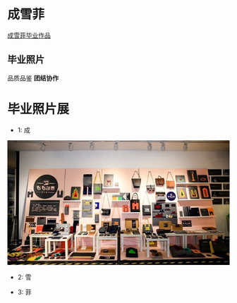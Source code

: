 # 成雪菲 
[成雪菲毕业作品](www.baidu.com)

## 毕业照片
品质品鉴 **团结协作**
# 毕业照片展

* 1: 成 

![c](https://github.com/hanbaojia/test1/blob/master/file1/1.jpg?raw=true)
* 2: 雪 


* 3: 菲
